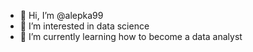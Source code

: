 - 👋 Hi, I’m @alepka99
- 👀 I’m interested in data science
- 🌱 I’m currently learning how to become a data analyst


<!---
alepka99/alepka99 is a ✨ special ✨ repository because its `README.md` (this file) appears on your GitHub profile.
You can click the Preview link to take a look at your changes.
--->
